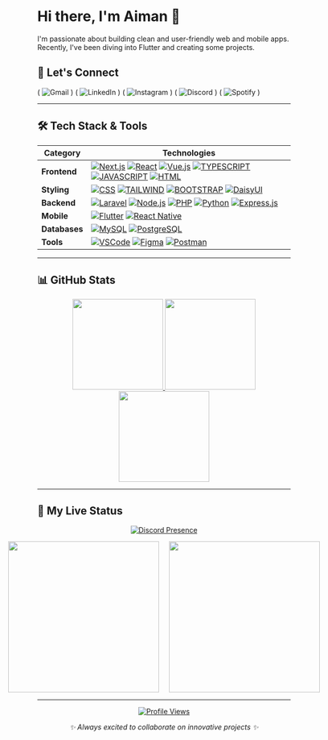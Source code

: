 # Hi there, I'm Aiman 👋
I'm passionate about building clean and user-friendly web and mobile apps. Recently, I've been diving into Flutter and creating some projects.

## 🤝 Let's Connect

<p>
  ( <img src="https://img.shields.io/badge/Gmail-D14836?style=flat-square&logo=gmail&logoColor=white" alt="Gmail" /> )
  ( <img src="https://img.shields.io/badge/LinkedIn-0077B5?style=flat-square&logo=linkedin&logoColor=white" alt="LinkedIn" /> )
  ( <img src="https://img.shields.io/badge/Instagram-E4405F?style=flat-square&logo=instagram&logoColor=white" alt="Instagram" /> )
  ( <img src="https://img.shields.io/badge/Discord-5865F2?style=flat-square&logo=discord&logoColor=white" alt="Discord" /> )
  ( <img src="https://img.shields.io/badge/Spotify-1ED760?style=flat-square&logo=spotify&logoColor=white" alt="Spotify" /> )
</p>


---

## 🛠️ Tech Stack & Tools

| Category | Technologies |
|---|---|
| **Frontend** | [![Next.js](https://img.shields.io/badge/Next.js-black?style=for-the-badge&logo=next.js&logoColor=white)](https://aimanwafii.my.id) [![React](https://img.shields.io/badge/react-%2320232a.svg?style=for-the-badge&logo=react&logoColor=%2361DAFB)](https://aimanwafii.my.id) [![Vue.js](https://img.shields.io/badge/vuejs-%2335495e.svg?style=for-the-badge&logo=vuedotjs&logoColor=%234FC08D)](https://aimanwafii.my.id) [![TYPESCRIPT](https://img.shields.io/badge/typescript-%23007ACC.svg?style=for-the-badge&logo=typescript&logoColor=white)](https://aimanwafii.my.id) [![JAVASCRIPT](https://img.shields.io/badge/javascript-%23323330.svg?style=for-the-badge&logo=javascript&logoColor=%23F7DF1E)](https://aimanwafii.my.id) [![HTML](https://img.shields.io/badge/html-%23E34F26.svg?style=for-the-badge&logo=html5&logoColor=white)](https://aimanwafii.my.id) |
| **Styling** | [![CSS](https://img.shields.io/badge/CSS-639?logo=css&logoColor=fff&style=for-the-badge)](https://aimanwafii.my.id) [![TAILWIND](https://img.shields.io/badge/tailwindcss-%2338B2AC.svg?style=for-the-badge&logo=tailwind-css&logoColor=white)](https://aimanwafii.my.id) [![BOOTSTRAP](https://img.shields.io/badge/bootstrap-%238511FA.svg?style=for-the-badge&logo=bootstrap&logoColor=white)](https://aimanwafii.my.id) [![DaisyUI](https://img.shields.io/badge/DaisyUI-5A0EF8?style=for-the-badge&logo=daisyui&logoColor=white)](https://aimanwafii.my.id) |
| **Backend** | [![Laravel](https://img.shields.io/badge/laravel-%23FF2D20.svg?style=for-the-badge&logo=laravel&logoColor=white)](https://aimanwafii.my.id) [![Node.js](https://img.shields.io/badge/Node.js-6DA55F?logo=node.js&logoColor=white&style=for-the-badge)](https://aimanwafii.my.id) [![PHP](https://img.shields.io/badge/php-%23777BB4.svg?style=for-the-badge&logo=php&logoColor=white)](https://aimanwafii.my.id) [![Python](https://img.shields.io/badge/python-%233776AB.svg?style=for-the-badge&logo=python&logoColor=white)](https://aimanwafii.my.id) [![Express.js](https://img.shields.io/badge/Express.js-%23404d59.svg?logo=express&logoColor=%2361DAFB&style=for-the-badge)](https://aimanwafii.my.id) |
| **Mobile** | [![Flutter](https://img.shields.io/badge/Flutter-%2302569B.svg?style=for-the-badge&logo=Flutter&logoColor=white)](https://aimanwafii.my.id) [![React Native](https://img.shields.io/badge/React%20Native-20232a?style=for-the-badge&logo=react&logoColor=%2361DAFB)](https://aimanwafii.my.id) |
| **Databases** | [![MySQL](https://img.shields.io/badge/mysql-%2300000f.svg?style=for-the-badge&logo=mysql&logoColor=white)](https://aimanwafii.my.id) [![PostgreSQL](https://img.shields.io/badge/Postgres-%23316192.svg?logo=postgresql&logoColor=white&style=for-the-badge)](https://aimanwafii.my.id) |
| **Tools** | [![VSCode](https://custom-icon-badges.demolab.com/badge/VS%20Code-0078d7.svg?logo=vsc&logoColor=white&style=for-the-badge)](https://aimanwafii.my.id) [![Figma](https://img.shields.io/badge/figma-%23F24E1E.svg?style=for-the-badge&logo=figma&logoColor=white)](https://aimanwafii.my.id) [![Postman](https://img.shields.io/badge/Postman-FF6C37?style=for-the-badge&logo=postman&logoColor=white)](https://aimanwafii.my.id) |

---

## 📊 GitHub Stats

<div align="center">
  
<a href="https://aimanwafii.my.id">
  <img height="180em" src="https://github-readme-stats.vercel.app/api?username=Aimannawal&show_icons=true&theme=tokyonight&hide_border=true&count_private=true"/>
</a>
<a href="https://aimanwafii.my.id">
  <img height="180em" src="https://github-readme-streak-stats.herokuapp.com/?user=Aimannawal&theme=tokyonight&hide_border=true"/>
</a>
<a href="https://aimanwafii.my.id">
  <img height="180em" src="https://github-readme-stats.vercel.app/api/top-langs/?username=Aimannawal&layout=compact&theme=tokyonight&hide_border=true"/>
</a>

</div>

---

## 📡 My Live Status

<div align="center">

[![Discord Presence](https://lanyard.cnrad.dev/api/1048941739370623086?showDisplayName=true&hideBadges=true)](https://aimanwafii.my.id)

<div align="center" style="display: flex; align-items: center; justify-content: center; gap: 20px;">

<a href="https://aimanwafii.my.id">
  <img src="https://spotify-github-profile.kittinanx.com/api/view?uid=31nmfqq5q5557pliglc6qap3rjhq&cover_image=true&theme=default&show_offline=false&background_color=121212&interchange=false" height="300"/>
</a>

<a href="https://aimanwafii.my.id">
  <img src="https://spotify-recently-played-readme.vercel.app/api?user=31nmfqq5q5557pliglc6qap3rjhq" height="300"/>
</a>

</div>

</div>

</div>

---

<div align="center">
  
[![Profile Views](https://count.getloli.com/get/@Aimannawal)](https://aimanwafii.my.id)

<i>✨ Always excited to collaborate on innovative projects ✨</i>

</div>
